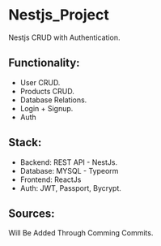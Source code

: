 # Nestjs_Project
Nestjs CRUD with Authentication.

## Functionality: 

<ul>
<li>User CRUD.</li>
<li>Products CRUD.</li>
<li>Database Relations.</li>
<li>Login + Signup.</li>
<li>Auth</li>
</ul>

## Stack:

<ul>
<li>Backend: REST API - NestJs.</li>
<li>Database: MYSQL - Typeorm</li>
<li>Frontend: ReactJs</li>
<li>Auth: JWT, Passport, Bycrypt.</li>
</ul>

## Sources:
Will Be Added Through Comming Commits.
